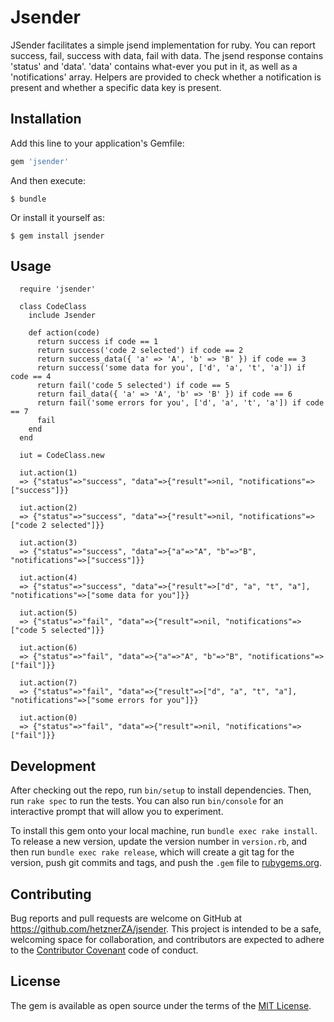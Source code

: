# Jsender

JSender facilitates a simple jsend implementation for ruby. You can report success, fail, success with data, fail with data. The jsend response contains 'status' and 'data'. 'data' contains what-ever you put in it, as well as a 'notifications' array. Helpers are provided to check whether a notification is present and whether a specific data key is present.

## Installation

Add this line to your application's Gemfile:

```ruby
gem 'jsender'
```

And then execute:

    $ bundle

Or install it yourself as:

    $ gem install jsender

## Usage

```
  require 'jsender'
  
  class CodeClass
    include Jsender
  
    def action(code)
      return success if code == 1
      return success('code 2 selected') if code == 2
      return success_data({ 'a' => 'A', 'b' => 'B' }) if code == 3
      return success('some data for you', ['d', 'a', 't', 'a']) if code == 4
      return fail('code 5 selected') if code == 5
      return fail_data({ 'a' => 'A', 'b' => 'B' }) if code == 6
      return fail('some errors for you', ['d', 'a', 't', 'a']) if code == 7
      fail
    end
  end
```

```
  iut = CodeClass.new
```

```
  iut.action(1)
  => {"status"=>"success", "data"=>{"result"=>nil, "notifications"=>["success"]}} 

  iut.action(2)
  => {"status"=>"success", "data"=>{"result"=>nil, "notifications"=>["code 2 selected"]}} 

  iut.action(3)
  => {"status"=>"success", "data"=>{"a"=>"A", "b"=>"B", "notifications"=>["success"]}} 

  iut.action(4)
  => {"status"=>"success", "data"=>{"result"=>["d", "a", "t", "a"], "notifications"=>["some data for you"]}} 

  iut.action(5)
  => {"status"=>"fail", "data"=>{"result"=>nil, "notifications"=>["code 5 selected"]}} 

  iut.action(6)
  => {"status"=>"fail", "data"=>{"a"=>"A", "b"=>"B", "notifications"=>["fail"]}} 

  iut.action(7)
  => {"status"=>"fail", "data"=>{"result"=>["d", "a", "t", "a"], "notifications"=>["some errors for you"]}} 

  iut.action(0)
  => {"status"=>"fail", "data"=>{"result"=>nil, "notifications"=>["fail"]}} 
```

## Development

After checking out the repo, run `bin/setup` to install dependencies. Then, run `rake spec` to run the tests. You can also run `bin/console` for an interactive prompt that will allow you to experiment.

To install this gem onto your local machine, run `bundle exec rake install`. To release a new version, update the version number in `version.rb`, and then run `bundle exec rake release`, which will create a git tag for the version, push git commits and tags, and push the `.gem` file to [rubygems.org](https://rubygems.org).

## Contributing

Bug reports and pull requests are welcome on GitHub at https://github.com/hetznerZA/jsender. This project is intended to be a safe, welcoming space for collaboration, and contributors are expected to adhere to the [Contributor Covenant](contributor-covenant.org) code of conduct.


## License

The gem is available as open source under the terms of the [MIT License](http://opensource.org/licenses/MIT).

